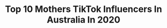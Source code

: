 ---
title: Top 10 Mothers TikTok Influencers In Australia In 2020
description: >-
  Find top mothers TikTok influencers in Australia in 2020. Most popular hashtags: #bedroomcheck #aussiethings #learnfromme #mycrib.
platform: TikTok
profiles:
  - username: "life_of_carolyn"
    fullname: >-
      life_of_carolyn
    location: "Australia"
    followers: 35434
    engagement: 1470
    commentsToLikes: 0.071542
    id: cka0gee5s44rz0i78u1leq44v
    verified: false
    hashtags: "#homeroutine, #sidehustle, #shuffle, #over30club"
  - username: "helenchikx"
    fullname: >-
      Helen Chik
    location: "Australia"
    followers: 4969
    engagement: 944
    commentsToLikes: 0.137540
    id: ck9v0merwdazi0j78oxagbqph
    verified: false
    hashtags: "#duetthis, #bedroomcheck, #wipechallenge, #behindthescenes"
  - username: "bigdivock1"
    fullname: >-
      BigDivock
    location: "Australia"
    followers: 50437
    engagement: 1395
    commentsToLikes: 0.011211
    id: ck8faaond460s0j7852a1w3o7
    verified: false
    hashtags: "#earthday, #liverpool, #aussiethings, #poem"
  - username: "rajwinderkaur2746"
    fullname: >-
      Rajwinder Kaur
    location: "Australia"
    followers: 45625
    engagement: 387
    commentsToLikes: 0.072516
    id: cka5z1gjxkr3s0i789t4ivl3c
    verified: false
    hashtags: "#getmoving, #minivlog, #birthday, #dhee"
  - username: "justa5l"
    fullname: >-
      JUSTA5L
    location: "Australia"
    followers: 2612
    engagement: 716
    commentsToLikes: 0.024591
    id: cka7p2kni5mk30i78ae8dhu1c
    verified: false
    hashtags: "#cursedimages, #wapol, #tyre, #missheard"
  - username: "__jugni___ak_47_"
    fullname: >-
      🇦🇺 ਗੁਰਜੀਤ ਕੌਰ 🇮🇳
    location: "Australia"
    followers: 59938
    engagement: 495
    commentsToLikes: 0.005742
    id: ck9vffjvm31oh0j784zx05h2a
    verified: false
    hashtags: "#satindersartaj, #spreadlove, #healthyrecipe, #pb29wale"
  - username: "lizamayastyle"
    fullname: >-
      Liz Amaya
    location: "Australia"
    followers: 5649
    engagement: 1286
    commentsToLikes: 0.154154
    id: ck9r3vrd2s5xw0j78k738mvkd
    verified: false
    hashtags: "#winetime, #lifehacks, #millenial, #heyboy"
  - username: "navie009"
    fullname: >-
      Navie009
    location: "Australia"
    followers: 82476
    engagement: 1555
    commentsToLikes: 0.037859
    id: ck9ns1lgybkfb0j780kdtzv2c
    verified: false
    hashtags: "#saudiarabia, #lockdown, #pani, #italy"
  - username: "mynameisjosuha"
    fullname: >-
      My Name is Josuha
    location: "Australia"
    followers: 46635
    engagement: 2227
    commentsToLikes: 0.022586
    id: ck81sy6hetzne0j7893t2p5d2
    verified: false
    hashtags: "#helpful, #learnfromme, #women, #hiddentalent"
  - username: "christianmhull"
    fullname: >-
      Christian Hull
    location: "Australia"
    followers: 257414
    engagement: 1457
    commentsToLikes: 0.016949
    id: ck84m8v8sme230j78a3g79oq6
    verified: true
    hashtags: "#hairdresser, #haircut, #wipeitdown, #homeproject"
---